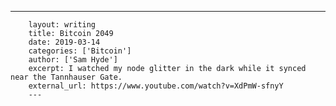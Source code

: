 ---
        layout: writing
        title: Bitcoin 2049
        date: 2019-03-14
        categories: ['Bitcoin']
        author: ['Sam Hyde']
        excerpt: I watched my node glitter in the dark while it synced near the Tannhauser Gate.
        external_url: https://www.youtube.com/watch?v=XdPmW-sfnyY
        ---
